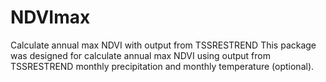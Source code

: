 # NDVImax
Calculate annual max NDVI with output from TSSRESTREND
This package was designed for calculate annual max NDVI using output from TSSRESTREND monthly precipitation and monthly temperature (optional).
